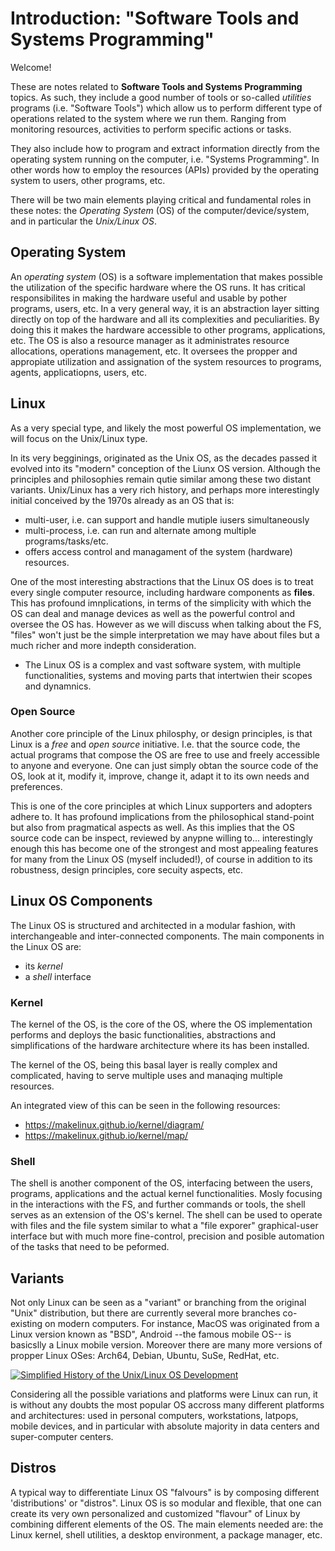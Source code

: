 # Introduction: "Software Tools and Systems Programming"

Welcome!

These are notes related to **Software Tools and Systems Programming** topics.
As such, they include a good number of tools or so-called *utilities* programs (i.e. "Software Tools") which allow us to perform different type of operations related to the system where we run them.
Ranging from monitoring resources, activities to perform specific actions or tasks.

They also include how to program and extract information directly from the operating system running on the computer, i.e. "Systems Programming".
In other words how to employ the resources (APIs) provided by the operating system to users, other programs, etc.

There will be two main elements playing critical and fundamental roles in these notes: the *Operating System* (OS) of the computer/device/system, and in particular the *Unix/Linux OS*.


## Operating System
An *operating system* (OS) is a software implementation that makes possible the utilization of the specific hardware where the OS runs.
It has critical responsibilites in making the hardware useful and usable by pother programs, users, etc.
In a very general way, it is an abstraction layer sitting directly on top of the hardware and all its complexities and peculiarities.
By doing this it makes the hardware accessible to other programs, applications, etc.
The OS is also a resource manager as it administrates resource allocations, operations management, etc. 
It oversees the propper and appropiate utilization and assignation of the system resources to programs, agents, applicatiopns, users, etc.

## Linux
As a very special type, and likely the most powerful OS implementation, we will focus on the Unix/Linux type.

In its very begginings, originated as the Unix OS, as the decades passed it evolved into its "modern" conception of the Liunx OS version.
Although the principles and philosophies remain qutie similar among these two distant variants.
Unix/Linux has a very rich history, and perhaps more interestingly initial conceived by the 1970s already as an OS that is:
  - multi-user, i.e. can support and handle mutiple iusers simultaneously
  - multi-process, i.e. can run and alternate among multiple programs/tasks/etc.
  - offers access control and managament of the system (hardware) resources.

One of the most interesting abstractions that the Linux OS does is to treat every single computer resource, including hardware components as **files**.
This has profound imnplications, in terms of the simplicity with which the OS can deal and manage devices as well as the powerful control and oversee the OS has.
However as we will discuss when talking about the FS, "files" won't just be the simple interpretation we may have about files but a much richer and more indepth consideration. 

* The Linux OS is a complex and vast software system, with multiple functionalities, systems and moving parts that intertwien their scopes and dynamnics.


### Open Source
Another core principle of the Linux philosphy, or design principles, is that Linux is a *free* and *open source* initiative.
I.e. that the source code, the actual programs that compose the OS are free to use and freely accessible to anyone and everyone.
One can just simply obtan the source code of the OS, look at it, modify it, improve, change it, adapt it to its own needs and preferences.

This is one of the core principles at which Linux supporters and adopters adhere to.
It has profound implications from the philosophical stand-point but also from pragmatical aspects as well.
As this implies that the OS source code can be inspect, reviewed by anypne willing to... interestingly enough this has become one of the strongest and most appealing features for many from the Linux OS (myself included!), of course in addition to its robustness, design principles, core secuity aspects, etc.



## Linux OS Components
The Linux OS is structured and architected in a modular fashion, with interchangeable and inter-connected components.
The main components in the Linux OS are:
  - its *kernel*
  - a *shell* interface
    

### Kernel
The kernel of the OS, is the core of the OS, where the OS implementation performs and deploys the basic functionalities, abstractions and simplifications of the hardware architecture where its has been installed.

The kernel of the OS, being this basal layer is really complex and complicated, having to serve multiple uses and manaqing multiple resources. 

An integrated view of this can be seen in the following resources:
 - https://makelinux.github.io/kernel/diagram/
 - https://makelinux.github.io/kernel/map/


### Shell
The shell is another component of the OS, interfacing between the users, programs, applications and the actual kernel functionalities.
Mosly focusing in the interactions with the FS, and further commands or tools, the shell serves as an extension of the OS's kernel.
The shell can be used to operate with files and the file system similar to what a "file exporer" graphical-user interface but with much more fine-control, precision and posible automation of the tasks that need to be peformed. 


## Variants
Not only Linux can be seen as a "variant" or branching from the original "Unix" distribution, but there are currently several more branches co-existing on modern computers.
For instance, MacOS was originated from a Linux version known as "BSD", Android --the famous mobile OS-- is basicslly a Linux mobile version.
Moreover there are many more versions of propper Linux OSes: Arch64, Debian, Ubuntu, SuSe, RedHat, etc.

[![Simplified History of the Unix/Linux OS Development](https://en.wikipedia.org/wiki/History_of_Unix#/media/File:Unix_history-simple.svg)](https://en.wikipedia.org/wiki/History_of_Unix#/media/File:Unix_history-simple.svg)

Considering all the possible variations and platforms were Linux can run, it is without any doubts the most popular OS accross many different platforms and architectures: used in personal computers, workstations, latpops, mobile devices, and in particular with absolute majority in data centers and super-computer centers.


## Distros
A typical way to differentiate Linux OS "falvours" is by composing different 'distributions' or "distros".
Linux OS is so modular and flexible, that one can create its very own personalized and customized "flavour" of Linux by combining different elements of the OS.
The main elements needed are:  the Linux kernel, shell utilities, a desktop environment, a package manager, etc.

